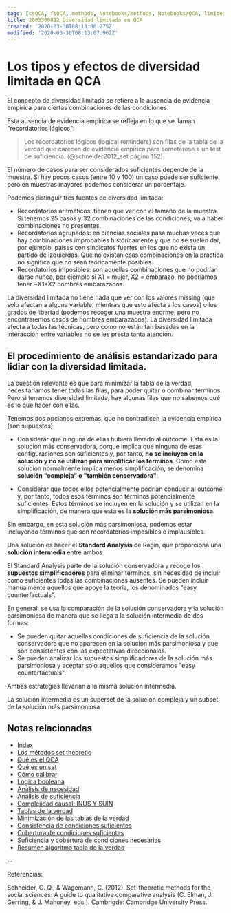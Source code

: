 ```yaml
---
tags: [csQCA, fsQCA, methods, Notebooks/methods, Notebooks/QCA, limitediversity, logicalreminders, intermediatesolution]
title: 2003300812_Diversidad limitada en QCA
created: '2020-03-30T08:13:00.275Z'
modified: '2020-03-30T08:13:07.962Z'
---
```


# Los tipos y efectos de diversidad limitada en QCA

El concepto de diversidad limitada se refiere a la ausencia de evidencia empírica para ciertas combinaciones de las condiciones.

Esta ausencia de evidencia empírica se refleja en lo que se llaman "recordatorios lógicos":

> Los recordatorios lógicos (logical reminders) son filas de la tabla de la verdad que carecen de evidencia empírica para someterese a un test de suficiencia. (@schneider2012_set página 152)

El número de casos para ser considerados suficientes depende de la muestra. Si hay pocos casos (entre 10 y 100) un caso puede ser suficiente, pero en muestras mayores podemos considerar un porcentaje.

Podemos distinguir tres fuentes de diversidad limitada:

- Recordatorios aritméticos: tienen que ver con el tamaño de la muestra. Si tenemos 25 casos y 32 combinaciones de las condiciones, va a haber combinaciones no presentes.
- Recordatorios agrupados: en ciencias sociales pasa muchas veces que hay combinaciones improbables históricamente y que no se suelen dar, por ejemplo, países con sindicatos fuertes en los que no exista un partido de izquierdas. Que no existan esas combinaciones en la práctica no significa que no sean teóricamente posibles.
- Recordatorios imposibles: son aquellas combinaciones que no podrían darse nunca, por ejemplo si X1 = mujer, X2 = embarazo, no podríamos tener ~X1*X2 hombres embarazados.

La diversidad limitada no tiene nada que ver con los valores missing (que solo afectan a alguna variable, mientras que esto afecta a los casos) o los grados de libertad (podemos recoger una muestra enorme, pero no encontraremos casos de hombres embarazados). La diversidad limitada afecta a todas las técnicas, pero como no están tan basadas en la interacción entre variables no se les presta tanta atención.

## El procedimiento de análisis estandarizado para lidiar con la diversidad limitada.

La cuestión relevante es que para minimizar la tabla de la verdad, necesitaríamos tener todas las filas, para poder quitar o combinar términos. Pero si tenemos diversidad limitada, hay algunas filas que no sabemos qué es lo que hacer con ellas.

Tenemos dos opciones extremas, que no contradicen la evidencia empírica (son supuestos):

- Considerar que ninguna de ellas hubiera llevado al outcome. Esta es la solución más conservadora, porque implica que ninguna de esas configuraciones son suficientes y, por tanto, **no se incluyen en la solución y no se utilizan para simplificar los términos**. Como esta solución normalmente implica menos simplificación, se denomina **solución "compleja" o "también conservadora"**.

- Considerar que todos ellos potencialmente podrían conducir al outcome y, por tanto, todos esos términos son términos potencialmente suficientes. Estos términos se incluyen en la solución y se utilizan en la simplificación, de manera que esta es la **solución más parsimoniosa**.

Sin embargo, en esta solución más parsimoniosa, podemos estar incluyendo términos que son recordatorios imposibles o implausibles.

Una solución es hacer el **Standard Analysis** de Ragin, que proporciona una **solución intermedia** entre ambos.

El Standard Analysis parte de la solución conservadora y recoge los **supuestos simplificadores** para eliminar términos, sin necesidad de incluir como suficientes todas las combinaciones ausentes. Se pueden incluir manualmente aquellos que apoye la teoría, los denominados "easy counterfactuals".

En general, se usa la comparación de la solución conservadora y la solución parsimoniosa de manera que se llega a la solución intermedia de dos formas:

- Se pueden quitar aquellas condiciones de suficiencia de la solución conservadora que no aparecen en la solución más parsimoniosa y que son consistentes con las expectativas direccionales. 
- Se pueden analizar los supuestos simplificadores de la solución más parsimoniosa y aceptar solo aquellos que consideramos "easy counterfactuals".

Ambas estrategias llevarían a la misma solución intermedia.

La solución intermedia es un superset de la solución compleja y un subset de la solución más parsimoniosa


 ## Notas relacionadas

- [Index](_2003101705_index.md)
- [Los métodos set theoretic](2003212003_set_theoretic_methods.md)
- [Qué es el QCA](2003212024_qca_descripcion.md)
- [Qué es un set](2003221713_setdefinition_qca.md)
- [Cómo calibrar](2003221733_calibracion_sets.md)
- [Lógica booleana](2003231138_operaciones_boleanas.md)
- [Análisis de necesidad](2003241901_condicionnecesidadqca.md)
- [Análisis de suficiencia](2003241628_analisissuficiencia_qca.md)
- [Complejidad causal: INUS Y SUIN](2003250705_causalcomplexity.md)
- [Tablas de la verdad](2003261610_minimizacion_tabladelaverdad.md)
- [Minimización de las tablas de la verdad](2003261610_minimizacion_tabladelaverdad.md)
- [Consistencia de condiciones suficientes](2003280813_consistencia_qca.md)
- [Cobertura de condiciones suficientes](2003280911_cobertura_solucionsuficiente.md)
- [Suficiencia y cobertura de condiciones necesarias](2003290828_consistencia_cobertura_condiciones_necesarias.md)
- [Resumen algoritmo tabla de la verdad](2003311642_resumen_algoritmo_tabla_verdad.md)

--

Referencias:

Schneider, C. Q., & Wagemann, C. (2012). Set-theoretic methods for the social sciences: A guide to qualitative comparative analysis (C. Elman, J. Gerring, & J. Mahoney, eds.). Cambrigde: Cambridge University Press.